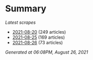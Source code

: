 # Summary
*Latest scrapes*
* [2021-08-20](https://github.com/nuuuwan/news_lk/blob/data/news_lk.2021-08-20.json) (249 articles)
* [2021-08-25](https://github.com/nuuuwan/news_lk/blob/data/news_lk.2021-08-25.json) (169 articles)
* [2021-08-26](https://github.com/nuuuwan/news_lk/blob/data/news_lk.2021-08-26.json) (73 articles)

*Generated at 06:08PM, August 26, 2021*